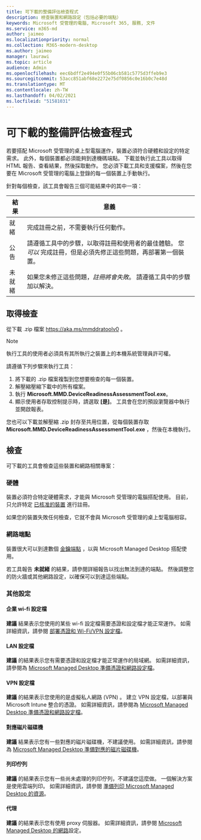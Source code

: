 ```yaml
---
title: 可下載的整備評估檢查程式
description: 檢查裝置和網路設定（包括必要的端點）
keywords: Microsoft 受管理的電腦, Microsoft 365, 服務, 文件
ms.service: m365-md
author: jaimeo
ms.localizationpriority: normal
ms.collection: M365-modern-desktop
ms.author: jaimeo
manager: laurawi
ms.topic: article
audience: Admin
ms.openlocfilehash: eec6bdff2e494e0f55b06cb581c5775d3ffeb9e3
ms.sourcegitcommit: 53acc851abf68e2272e75df0856c0e16b0c7e48d
ms.translationtype: MT
ms.contentlocale: zh-TW
ms.lasthandoff: 04/02/2021
ms.locfileid: "51581031"
---
```

# <a name="downloadable-readiness-assessment-checker"></a>可下載的整備評估檢查程式

若要搭配 Microsoft 受管理的桌上型電腦運作，裝置必須符合硬體和設定的特定需求。 此外，每個裝置都必須能夠到達機碼端點。 下載並執行此工具以取得 HTML 報告、查看結果，然後採取動作。 您必須下載工具和支援檔案，然後在您要在 Microsoft 受管理的電腦上登錄的每一個裝置上手動執行。

針對每個檢查，該工具會報告三個可能結果中的其中一項：


|結果  |意義  |
|---------|---------|
|就緒     | 完成註冊之前，不需要執行任何動作。        |
|公告    | 請遵循工具中的步驟，以取得註冊和使用者的最佳體驗。 您 *可以* 完成註冊，但是必須先修正這些問題，再部署第一個裝置。        |
|未就緒 | 如果您未修正這些問題，*註冊將會失敗*。 請遵循工具中的步驟加以解決。        |

## <a name="obtain-the-checker"></a>取得檢查

從下載 .zip 檔案 https://aka.ms/mmddratoolv0 。

> [!NOTE]
> 執行工具的使用者必須具有其所執行之裝置上的本機系統管理員許可權。

 請遵循下列步驟來執行工具：

1. 將下載的 .zip 檔案複製到您想要檢查的每一個裝置。
2. 解壓縮壓縮下載中的所有檔案。
3. 執行 **Microsoft.MMD.DeviceReadinessAssessmentTool.exe**。
4. 顯示使用者存取控制提示時，請選取 **[是]**。 工具會在您的預設瀏覽器中執行並開啟報表。

您也可以下載並解壓縮 .zip 封存至共用位置，從每個裝置存取 **Microsoft.MMD.DeviceReadinessAssessmentTool.exe** ，然後在本機執行。


## <a name="checks"></a>檢查

可下載的工具會檢查這些裝置和網路相關專案：

### <a name="hardware"></a>硬體

裝置必須符合特定硬體需求，才能與 Microsoft 受管理的電腦搭配使用。 目前，只允許特定 [已核准的裝置](../service-description/device-list.md) 進行註冊。 

如果您的裝置失敗任何檢查，它就不會與 Microsoft 受管理的桌上型電腦相容。

### <a name="network-endpoints"></a>網路端點

裝置很大可以到達數個 [金鑰端點](network.md) ，以與 Microsoft Managed Desktop 搭配使用。

若工具報告 **未就緒** 的結果，請參閱詳細報告以找出無法到達的端點。 然後調整您的防火牆或其他網路設定，以確保可以到達這些端點。

### <a name="other-settings"></a>其他設定

#### <a name="enterprise-wi-fi-profiles"></a>企業 wi-fi 設定檔

**建議** 結果表示您使用的某些 wi-fi 設定檔需要憑證和設定檔才能正常運作。 如需詳細資訊，請參閱 [部署憑證和 Wi-Fi/VPN 設定檔](certs-wifi-lan.md#deploy-certificates-and-wi-fivpn-profile)。

#### <a name="lan-profiles"></a>LAN 設定檔

**建議** 的結果表示您有需要憑證和設定檔才能正常運作的局域網。 如需詳細資訊，請參閱為 [Microsoft Managed Desktop 準備憑證和網路設定檔](certs-wifi-lan.md)。

#### <a name="vpn-profiles"></a>VPN 設定檔

**建議** 的結果表示您使用的是虛擬私人網路 (VPN) 。 建立 VPN 設定檔，以部署與 Microsoft Intune 整合的憑證。 如需詳細資訊，請參閱為 [Microsoft Managed Desktop 準備憑證和網路設定檔](certs-wifi-lan.md)。

#### <a name="mapped-drives"></a>對應磁片磁碟機

**建議** 結果表示您有一些對應的磁片磁碟機，不建議使用。 如需詳細資訊，請參閱為 [Microsoft Managed Desktop 準備對應的磁片磁碟機](mapped-drives.md)。

#### <a name="print-queues"></a>列印佇列

**建議** 的結果表示您有一些尚未處理的列印佇列，不建議您這麼做。 一個解決方案是使用雲端列印。 如需詳細資訊，請參閱 [準備列印 Microsoft Managed Desktop 的資源](printing.md)。

#### <a name="proxies"></a>代理

**建議** 的結果表示您有使用 proxy 伺服器。 如需詳細資訊，請參閱 [Microsoft Managed Desktop 的網路](network.md)設定。

